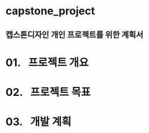 # capstone_project
## **캡스톤디자인 개인 프로젝트를 위한 계획서**

# 01.&nbsp;&nbsp;&nbsp;프로젝트 개요


# 02.&nbsp;&nbsp;&nbsp;프로젝트 목표


# 03.&nbsp;&nbsp;&nbsp;개발 계획

